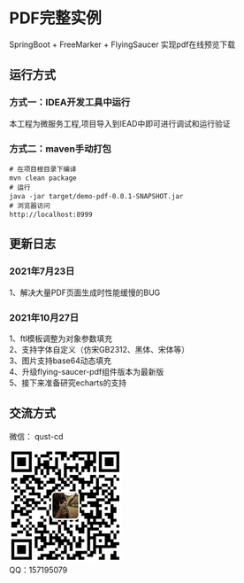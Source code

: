 # PDF完整实例
SpringBoot + FreeMarker + FlyingSaucer 实现pdf在线预览下载

## 运行方式
### 方式一：IDEA开发工具中运行
本工程为微服务工程,项目导入到IEAD中即可进行调试和运行验证
### 方式二：maven手动打包
```
# 在项目根目录下编译
mvn clean package
# 运行
java -jar target/demo-pdf-0.0.1-SNAPSHOT.jar
# 浏览器访问
http://localhost:8999
```

## 更新日志
### 2021年7月23日
1、解决大量PDF页面生成时性能缓慢的BUG
### 2021年10月27日
1、ftl模板调整为对象参数填充  
2、支持字体自定义（仿宋GB2312、黑体、宋体等）  
3、图片支持base64动态填充  
4、升级flying-saucer-pdf组件版本为最新版  
5、接下来准备研究echarts的支持

## 交流方式
微信： qust-cd

![RUNOOB 图标](src/main/resources/static/imgs/qst1.png)  
QQ：157195079
